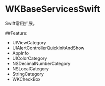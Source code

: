 # WKBaseServicesSwift

Swift常用扩展。

##Feature:

* UIViewCategory
* UIAlertControllerQuickInitAndShow
* AppInfo
* UIColorCategory
* NSDecimalNumberCategory
* NSLocalCategory
* StringCategory
* WKCheckBox
